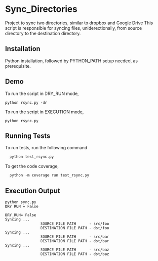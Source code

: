 # Sync_Directories
Project to sync two directories, similar to dropbox and Google Drive
This script is responsible for syncing files, uniderectionally, from source directory to the destination directory.


## Installation

Python installation, followed by PYTHON_PATH setup needed, as prerequisite.

## Demo

To run the script in DRY_RUN mode,

    python rsync.py -dr

To run the script in EXECUTION mode,

    python rsync.py

## Running Tests

To run tests, run the following command

```python
  python test_rsync.py
```

To get the code coverage,

```python
  python -m coverage run test_rsync.py
```


## Execution Output

```
python sync.py 
DRY RUN = False

DRY_RUN= False
Syncing ... 
                SOURCE FILE PATH      - src/foo
                DESTINATION FILE PATH - dst/foo
Syncing ... 
                SOURCE FILE PATH      - src/bar
                DESTINATION FILE PATH - dst/bar
Syncing ... 
                SOURCE FILE PATH      - src/baz
                DESTINATION FILE PATH - dst/baz
```